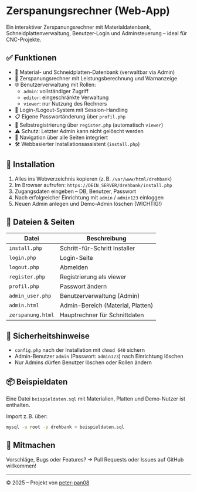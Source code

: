 # Zerspanungsrechner (Web-App)

Ein interaktiver Zerspanungsrechner mit Materialdatenbank, Schneidplattenverwaltung, Benutzer-Login und Adminsteuerung – ideal für CNC-Projekte.

## ✅ Funktionen

- 💠 Material- und Schneidplatten-Datenbank (verwaltbar via Admin)
- 🧮 Zerspanungsrechner mit Leistungsberechnung und Warnanzeige
- 🌐 Benutzerverwaltung mit Rollen:
  - `admin`: vollständiger Zugriff
  - `editor`: eingeschränkte Verwaltung
  - `viewer`: nur Nutzung des Rechners
- 🔐 Login-/Logout-System mit Session-Handling
- 📋 Eigene Passwortänderung über `profil.php`
- 📝 Selbstregistrierung über `register.php` (automatisch `viewer`)
- ⚠️ Schutz: Letzter Admin kann nicht gelöscht werden
- 🧭 Navigation über alle Seiten integriert
- 🛠 Webbasierter Installationsassistent (`install.php`)

## 🚀 Installation

1. Alles ins Webverzeichnis kopieren (z. B. `/var/www/html/drehbank`)
2. Im Browser aufrufen: `https://DEIN_SERVER/drehbank/install.php`
3. Zugangsdaten eingeben – DB, Benutzer, Passwort
4. Nach erfolgreicher Einrichtung mit `admin` / `admin123` einloggen
5. Neuen Admin anlegen und Demo-Admin löschen (WICHTIG!)

## 📂 Dateien & Seiten

| Datei               | Beschreibung                       |
|---------------------|------------------------------------|
| `install.php`       | Schritt-für-Schritt Installer      |
| `login.php`         | Login-Seite                        |
| `logout.php`        | Abmelden                           |
| `register.php`      | Registrierung als viewer           |
| `profil.php`        | Passwort ändern                    |
| `admin_user.php`    | Benutzerverwaltung (Admin)         |
| `admin.html`        | Admin-Bereich (Material, Platten)  |
| `zerspanung.html`   | Hauptrechner für Schnittdaten      |

## 🔐 Sicherheitshinweise

- `config.php` nach der Installation mit `chmod 640` sichern
- Admin-Benutzer `admin` (Passwort: `admin123`) nach Einrichtung löschen
- Nur Admins dürfen Benutzer löschen oder Rollen ändern

## 📦 Beispieldaten

Eine Datei `beispieldaten.sql` mit Materialien, Platten und Demo-Nutzer ist enthalten.

Import z. B. über:
```bash
mysql -u root -p drehbank < beispieldaten.sql
```

## 🤝 Mitmachen

Vorschläge, Bugs oder Features? → Pull Requests oder Issues auf GitHub willkommen!

---

© 2025 – Projekt von [peter-pan08](https://github.com/peter-pan08)

